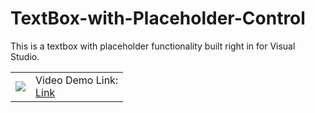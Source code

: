 # TextBox-with-Placeholder-Control
This is a textbox with placeholder functionality built right in for Visual Studio.
<br>
<table>
  <tr>
    <td>
<img src="https://cdn.discordapp.com/attachments/471276705936310272/660110824320401408/textbox_withplaceholder.gif">
    </td>
    <td>
      Video Demo Link:<br>
      <a href="https://www.youtube.com/watch?v=M06vMb9OOXc" target="_blank">Link</a>
    </td>
  </tr>
  </table>
